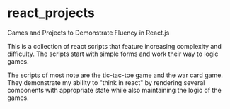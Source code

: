 # react_projects
Games and Projects to Demonstrate Fluency in React.js

This is a collection of react scripts that feature increasing complexity and difficulty.  The scripts start with simple forms and work their way to logic games.  

The scripts of most note are the <bold>tic-tac-toe game<bold> and the war card game.  They demonstrate my ability to "think in react" by rendering several components with appropriate state while also maintaining the logic of the games.
